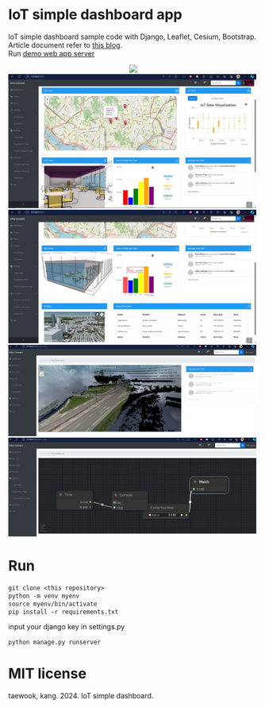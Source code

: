 # IoT simple dashboard app
IoT simple dashboard sample code with Django, Leaflet, Cesium, Bootstrap. Article document refer to [this blog](https://daddynkidsmakers.blogspot.com/2024/04/django.html).</br>
Run [demo web app server](https://port-0-iot-simple-dashboard-rccln2llw1pwt41.sel5.cloudtype.app/)
<center>
  <img src="https://github.com/mac999/IoT_simple_dashboard/blob/main/Animation.gif" width=500/>
</center>
  <img src="https://github.com/mac999/IoT_simple_dashboard/blob/main/screen2.JPG" width=500/><img src="https://github.com/mac999/IoT_simple_dashboard/blob/main/screen3.JPG" width=500/>
  <img src="https://github.com/mac999/IoT_simple_dashboard/blob/main/screen4.JPG" width=500/><img src="https://github.com/mac999/IoT_simple_dashboard/blob/main/screen5.JPG" width=500/>

# Run
```
git clone <this repository>
python -m venv myenv
source myenv/bin/activate  
pip install -r requirements.txt
```
input your django key in settings.py
```
python manage.py runserver
```

# MIT license
taewook, kang. 2024. IoT simple dashboard. 
